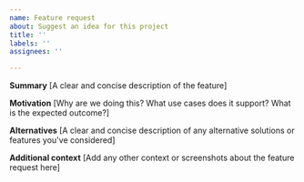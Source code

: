```yaml
---
name: Feature request
about: Suggest an idea for this project
title: ''
labels: ''
assignees: ''

---
```


<!-- Please search existing issues to avoid creating duplicates. -->

**Summary**
[A clear and concise description of the feature]

**Motivation**
[Why are we doing this? What use cases does it support? What is the expected outcome?]

**Alternatives**
[A clear and concise description of any alternative solutions or features you've considered]

**Additional context**
[Add any other context or screenshots about the feature request here]
